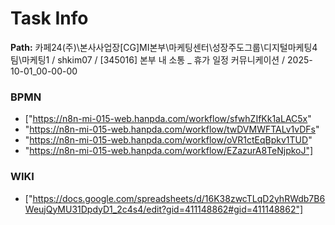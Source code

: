 # Task Info

**Path:** 카페24(주)\본사사업장\[CG]MI본부\마케팅센터\성장주도그룹\디지털마케팅4팀\마케팅1 / shkim07 / [345016] 본부 내 소통 _ 휴가 일정 커뮤니케이션 / 2025-10-01_00-00-00

### BPMN
- ["https://n8n-mi-015-web.hanpda.com/workflow/sfwhZIfKk1aLAC5x"
- "https://n8n-mi-015-web.hanpda.com/workflow/twDVMWFTALv1vDFs"
- "https://n8n-mi-015-web.hanpda.com/workflow/oVR1ctEqBpkv1TUD"
- "https://n8n-mi-015-web.hanpda.com/workflow/EZazurA8TeNjpkoJ"]

### WIKI
- ["https://docs.google.com/spreadsheets/d/16K38zwcTLqD2yhRWdb7B6WeujQyMU31DpdyD1_2c4s4/edit?gid=411148862#gid=411148862"]

